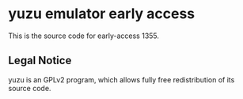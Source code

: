 yuzu emulator early access
=============

This is the source code for early-access 1355.

## Legal Notice

yuzu is an GPLv2 program, which allows fully free redistribution of its source code.